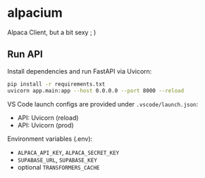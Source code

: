# alpacium
Alpaca Client, but a bit sexy ; )

## Run API

Install dependencies and run FastAPI via Uvicorn:

```bash
pip install -r requirements.txt
uvicorn app.main:app --host 0.0.0.0 --port 8000 --reload
```

VS Code launch configs are provided under `.vscode/launch.json`:
- API: Uvicorn (reload)
- API: Uvicorn (prod)

Environment variables (.env):
- `ALPACA_API_KEY`, `ALPACA_SECRET_KEY`
- `SUPABASE_URL`, `SUPABASE_KEY`
- optional `TRANSFORMERS_CACHE`